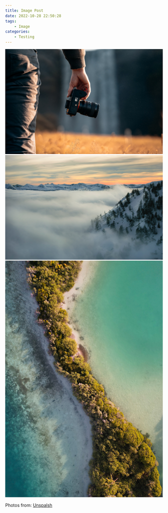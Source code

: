 ```yaml
---
title: Image Post
date: 2022-10-28 22:50:28
tags:
    - Image
categories:
    - Testing
---
```


![Photo of someone holding a camera by Spenser Sembrat](/images/1.jpg "Photo of someone holding a camera by Spenser Sembrat")
![Photo of mountains covered with snow by Nico M.](/images/2.jpg "Photo of mountains covered with snow by Nico M.")
![Photo of an island in the middle of the ocean by whosaynow](/images/3.jpg "Photo of an island in the middle of the ocean by whosaynow")

Photos from: [Unspalsh](https://unsplash.com "Unsplash")
